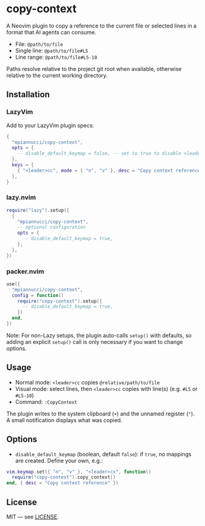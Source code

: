 # copy-context

A Neovim plugin to copy a reference to the current file or selected lines in a format that AI agents can consume.

- File: `@path/to/file`
- Single line: `@path/to/file#L5`
- Line range: `@path/to/file#L5-10`

Paths resolve relative to the project git root when available, otherwise relative to the current working directory.

## Installation

### LazyVim
Add to your LazyVim plugin specs:

```lua
{
  "mpiannucci/copy-context",
  opts = {
    -- disable_default_keymap = false, -- set to true to disable <leader>cc
  },
  keys = {
    { "<leader>cc", mode = { "n", "v" }, desc = "Copy context reference" },
  },
}
```

### lazy.nvim

```lua
require("lazy").setup({
  {
    "mpiannucci/copy-context",
    -- optional configuration
    opts = {
      -- disable_default_keymap = true,
    },
  },
})
```

### packer.nvim

```lua
use({
  "mpiannucci/copy-context",
  config = function()
    require("copy-context").setup({
      -- disable_default_keymap = true,
    })
  end,
})
```

Note: For non-Lazy setups, the plugin auto-calls `setup()` with defaults, so adding an explicit `setup()` call is only necessary if you want to change options.

## Usage

- Normal mode: `<leader>cc` copies `@relative/path/to/file`
- Visual mode: select lines, then `<leader>cc` copies with line(s) (e.g. `#L5` or `#L5-10`)
- Command: `:CopyContext`

The plugin writes to the system clipboard (`+`) and the unnamed register (`"`). A small notification displays what was copied.

## Options

- `disable_default_keymap` (boolean, default `false`): if `true`, no mappings are created. Define your own, e.g.:

```lua
vim.keymap.set({ "n", "v" }, "<leader>cx", function()
  require("copy-context").copy_context()
end, { desc = "Copy context reference" })
```

## License

MIT — see [LICENSE](./LICENSE).
